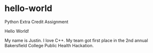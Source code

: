 # hello-world
Python Extra Credit Assignment

Hello World!

My name is Justin. I love C++.
My team got first place in the 2nd annual Bakersfield College Public Health Hackation.
